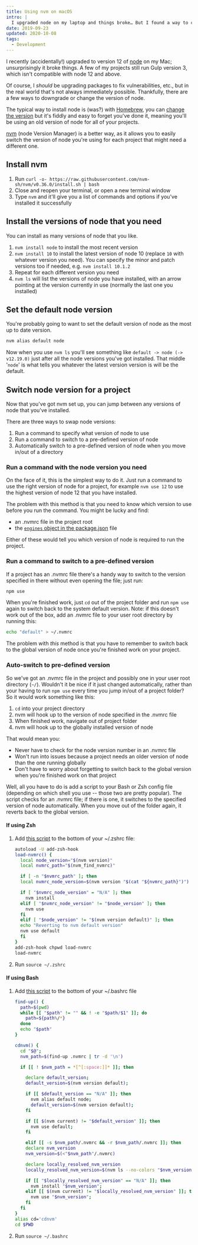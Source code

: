 ```yaml
---
title: Using nvm on macOS
intro: |
  I upgraded node on my laptop and things broke… But I found a way to change the node version, to keep projects alive until there's time to upgrade all those packages and config.
date: 2019-09-23
updated: 2020-10-08
tags:
  - Development
---
```


I recently (accidentally!) upgraded to version 12 of [node](https://nodejs.org/en/) on my Mac; unsurprisingly it broke things. A few of my projects still run Gulp version 3, which isn't compatible with node 12 and above.

Of course, I *should* be upgrading packages to fix vulnerabilities, etc., but in the real world that's not always immediately possible. Thankfully, there are a few ways to downgrade or change the version of node.

The typical way to install node is (was?) with [Homebrew](https://brew.sh/), you can [change the version](https://apple.stackexchange.com/questions/171530/how-do-i-downgrade-node-or-install-a-specific-previous-version-using-homebrew#answer-207883) but it's fiddly and easy to forget you've done it, meaning you'll be using an old version of node for all of your projects.

[nvm](https://github.com/nvm-sh/nvm) (node Version Manager) is a better way, as it allows you to easily switch the version of node you're using for each project that might need a different one.


## Install nvm

1. Run `curl -o- https://raw.githubusercontent.com/nvm-sh/nvm/v0.36.0/install.sh | bash`
2. Close and reopen your terminal, or open a new terminal window
3. Type `nvm` and it'll give you a list of commands and options if you've installed it successfully


## Install the versions of node that you need

You can install as many versions of node that you like.

1. `nvm install node` to install the most recent version
2. `nvm install 10` to install the latest version of node 10 (replace `10` with whatever version you need). You can specify the minor and patch versions too if needed, e.g. `nvm install 10.1.2`
3. Repeat for each different version you need
4. `nvm ls` will list the versions of node you have installed, with an arrow pointing at the version currently in use (normally the last one you installed)


## Set the default node version

You're probably going to want to set the default version of node as the most up to date version.

```bash
nvm alias default node
```

Now when you use `nvm ls` you'll see something like `default -> node (-> v12.19.0)` just after all the node versions you've got installed. That middle '`node`' is what tells you whatever the latest version version is will be the default.


## Switch node version for a project

Now that you've got nvm set up, you can jump between any versions of node that you've installed.

There are three ways to swap node versions:

1. Run a command to specify what version of node to use
2. Run a command to switch to a pre-defined version of node
2. Automatically switch to a pre-defined version of node when you move in/out of a directory

### Run a command with the node version you need

On the face of it, this is the simplest way to do it. Just run a command to use the right version of node for a project, for example `nvm use 12` to use the highest version of node 12 that you have installed.

The problem with this method is that you need to know which version to use before you run the command. You might be lucky and find:

- an .nvmrc file in the project root
- the [`engines` object in the package.json](https://docs.npmjs.com/files/package.json#engines) file

Either of these would tell you which version of node is required to run the project.

### Run a command to switch to a pre-defined version

If a project has an .nvmrc file there's a handy way to switch to the version specified in there without even opening the file; just run:

```bash
npm use
```

When you're finished work, just `cd` out of the project folder and run `npm use` again to switch back to the system default version. Note: if this doesn't work out of the box, add an .nvmrc file to your user root directory by running this:

```bash
echo "default" > ~/.nvmrc
```

The problem with *this* method is that you have to remember to switch back to the global version of node once you're finished work on your project.


### Auto-switch to pre-defined version

So we've got an .nvmrc file in the project and possibly one in your user root directory (`~/`). Wouldn't it be nice if it just changed automatically, rather than your having to run `npm use` every time you jump in/out of a project folder? So it would work something like this:

1. `cd` into your project directory
2. nvm will hook up to the version of node specified in the .nvmrc file
3. When finished work, navigate out of project folder
4. nvm will hook up to the globally installed version of node

That would mean you:

- Never have to check for the node version number in an .nvmrc file
- Won't run into issues because a project needs an older version of node than the one running globally
- Don't have to worry about forgetting to switch back to the global version when you're finished work on that project

Well, all you have to do is add a script to your Bash or Zsh config file (depending on which shell you use -- those two are pretty popular). The script checks for an .nvmrc file; if there is one, it switches to the specified version of node automatically. When you move out of the folder again, it reverts back to the global version.

#### If using Zsh
1. Add [this script](https://github.com/nvm-sh/nvm#zsh) to the bottom of your ~/.zshrc file:
    ```bash
    autoload -U add-zsh-hook
    load-nvmrc() {
      local node_version="$(nvm version)"
      local nvmrc_path="$(nvm_find_nvmrc)"

      if [ -n "$nvmrc_path" ]; then
      local nvmrc_node_version=$(nvm version "$(cat "${nvmrc_path}")")

      if [ "$nvmrc_node_version" = "N/A" ]; then
        nvm install
      elif [ "$nvmrc_node_version" != "$node_version" ]; then
        nvm use
      fi
      elif [ "$node_version" != "$(nvm version default)" ]; then
      echo "Reverting to nvm default version"
      nvm use default
      fi
    }
    add-zsh-hook chpwd load-nvmrc
    load-nvmrc

    ```
2. Run `source ~/.zshrc`

#### If using Bash
1. Add [this script](https://github.com/nvm-sh/nvm#bash) to the bottom of your ~/.bashrc file
    ```bash
    find-up() {
      path=$(pwd)
      while [[ "$path" != "" && ! -e "$path/$1" ]]; do
        path=${path%/*}
      done
      echo "$path"
    }

    cdnvm() {
      cd "$@";
      nvm_path=$(find-up .nvmrc | tr -d '\n')

      if [[ ! $nvm_path = *[^[:space:]]* ]]; then

        declare default_version;
        default_version=$(nvm version default);

        if [[ $default_version == "N/A" ]]; then
          nvm alias default node;
          default_version=$(nvm version default);
        fi

        if [[ $(nvm current) != "$default_version" ]]; then
          nvm use default;
        fi

        elif [[ -s $nvm_path/.nvmrc && -r $nvm_path/.nvmrc ]]; then
        declare nvm_version
        nvm_version=$(<"$nvm_path"/.nvmrc)

        declare locally_resolved_nvm_version
        locally_resolved_nvm_version=$(nvm ls --no-colors "$nvm_version" | tail -1 | tr -d '\->*' | tr -d '[:space:]')

        if [[ "$locally_resolved_nvm_version" == "N/A" ]]; then
          nvm install "$nvm_version";
        elif [[ $(nvm current) != "$locally_resolved_nvm_version" ]]; then
          nvm use "$nvm_version";
        fi
      fi
    }
    alias cd='cdnvm'
    cd $PWD
    ```
2. Run `source ~/.bashrc`


